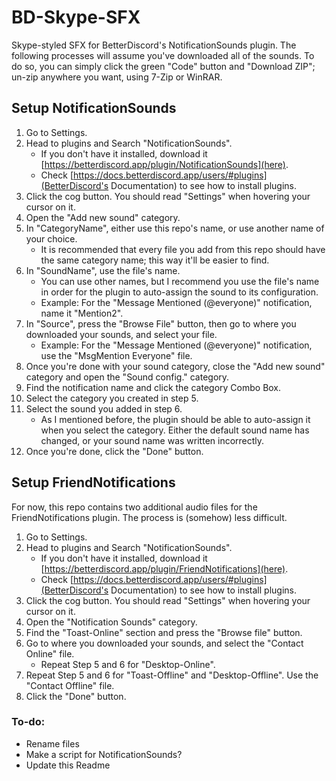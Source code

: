 # BD-Skype-SFX
Skype-styled SFX for BetterDiscord's NotificationSounds plugin.
The following processes will assume you've downloaded all of the sounds.
To do so, you can simply click the green "Code" button and "Download ZIP"; un-zip anywhere you want, using 7-Zip or WinRAR.

## Setup NotificationSounds
1. Go to Settings.
2. Head to plugins and Search "NotificationSounds".
   - If you don't have it installed, download it [https://betterdiscord.app/plugin/NotificationSounds](here).
   - Check [https://docs.betterdiscord.app/users/#plugins](BetterDiscord's Documentation) to see how to install plugins.
3. Click the cog button. You should read "Settings" when hovering your cursor on it.
4. Open the "Add new sound" category.
5. In "CategoryName", either use this repo's name, or use another name of your choice.
   - It is recommended that every file you add from this repo should have the same category name; this way it'll be easier to find.
6. In "SoundName", use the file's name.
   - You can use other names, but I recommend you use the file's name in order for the plugin to auto-assign the sound to its configuration.
   - Example: For the "Message Mentioned (\@everyone)" notification, name it "Mention2".
7. In "Source", press the "Browse File" button, then go to where you downloaded your sounds, and select your file.
   - Example: For the "Message Mentioned (\@everyone)" notification, use the "MsgMention Everyone" file.
8. Once you're done with your sound category, close the "Add new sound" category and open the "Sound config." category.
9. Find the notification name and click the category Combo Box.
10. Select the category you created in step 5.
11. Select the sound you added in step 6.
    - As I mentioned before, the plugin should be able to auto-assign it when you select the category. Either the default sound name has changed, or your sound name was written incorrectly.
12. Once you're done, click the "Done" button.

## Setup FriendNotifications
For now, this repo contains two additional audio files for the FriendNotifications plugin. The process is (somehow) less difficult.

1. Go to Settings.
2. Head to plugins and Search "NotificationSounds".
   - If you don't have it installed, download it [https://betterdiscord.app/plugin/FriendNotifications](here).
   - Check [https://docs.betterdiscord.app/users/#plugins](BetterDiscord's Documentation) to see how to install plugins.
3. Click the cog button. You should read "Settings" when hovering your cursor on it.
4. Open the "Notification Sounds" category.
5. Find the "Toast-Online" section and press the "Browse file" button.
6. Go to where you downloaded your sounds, and select the "Contact Online" file.
   - Repeat Step 5 and 6 for "Desktop-Online".
7. Repeat Step 5 and 6 for "Toast-Offline" and "Desktop-Offline". Use the "Contact Offline" file.
8. Click the "Done" button.

### To-do:
- Rename files
- Make a script for NotificationSounds?
- Update this Readme
